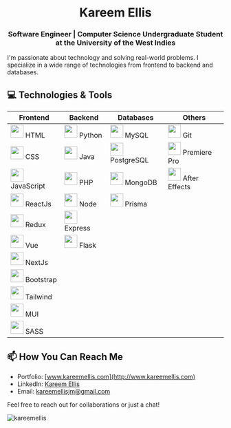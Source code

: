 <p align="center">
  <h1 align="center">Kareem Ellis</h1>
  <h3 align="center">Software Engineer | Computer Science Undergraduate Student at the University of the West Indies</h3>
</p>

I'm passionate about technology and solving real-world problems. I specialize in a wide range of technologies from frontend to backend and databases.


## 💻 Technologies & Tools

| Frontend | Backend | Databases | Others |
| -------- | ------- | --------- | ------ |
| <img src="https://cdn.jsdelivr.net/gh/devicons/devicon@latest/icons/html5/html5-original.svg" width="30" /> HTML | <img src="https://cdn.jsdelivr.net/gh/devicons/devicon@latest/icons/python/python-original.svg" width="30"/> Python | <img src="https://cdn.jsdelivr.net/gh/devicons/devicon@latest/icons/mysql/mysql-original.svg" width="30"/> MySQL | <img src="https://cdn.jsdelivr.net/gh/devicons/devicon@latest/icons/git/git-original.svg" width="30"/> Git |
| <img src="https://cdn.jsdelivr.net/gh/devicons/devicon@latest/icons/css3/css3-original.svg" width="30"/> CSS | <img src="https://cdn.jsdelivr.net/gh/devicons/devicon@latest/icons/java/java-original.svg" width="30"/> Java | <img src="https://cdn.jsdelivr.net/gh/devicons/devicon@latest/icons/postgresql/postgresql-original.svg" width="30"/> PostgreSQL | <img src="https://cdn.jsdelivr.net/gh/devicons/devicon@latest/icons/premierepro/premierepro-original.svg" width="30"/> Premiere Pro |
| <img src="https://cdn.jsdelivr.net/gh/devicons/devicon@latest/icons/javascript/javascript-original.svg" width="30"/> JavaScript | <img src="https://cdn.jsdelivr.net/gh/devicons/devicon@latest/icons/php/php-original.svg" width="30"/> PHP | <img src="https://cdn.jsdelivr.net/gh/devicons/devicon@latest/icons/mongodb/mongodb-original.svg" width="30"/> MongoDB | <img src="https://cdn.jsdelivr.net/gh/devicons/devicon@latest/icons/aftereffects/aftereffects-original.svg" width="30"/> After Effects |
| <img src="https://cdn.jsdelivr.net/gh/devicons/devicon@latest/icons/react/react-original.svg" width="30"/> ReactJs | <img src="https://cdn.jsdelivr.net/gh/devicons/devicon@latest/icons/nodejs/nodejs-original-wordmark.svg" width="30"/> Node | <img src="https://cdn.jsdelivr.net/gh/devicons/devicon@latest/icons/prisma/prisma-original.svg" width="30"/> Prisma | |
| <img src="https://cdn.jsdelivr.net/gh/devicons/devicon@latest/icons/redux/redux-original.svg" width="30"/> Redux | <img src="https://cdn.jsdelivr.net/gh/devicons/devicon@latest/icons/express/express-original.svg" width="30"/> Express | | |
| <img src="https://cdn.jsdelivr.net/gh/devicons/devicon@latest/icons/vuejs/vuejs-original.svg" width="30"/> Vue | <img src="https://cdn.jsdelivr.net/gh/devicons/devicon@latest/icons/flask/flask-original.svg" width="30"/> Flask | | |
| <img src="https://cdn.jsdelivr.net/gh/devicons/devicon@latest/icons/nextjs/nextjs-original.svg" width="30"/> NextJs | | | |
| <img src="https://cdn.jsdelivr.net/gh/devicons/devicon@latest/icons/bootstrap/bootstrap-original.svg" width="30"/> Bootstrap | | | |
| <img src="https://cdn.jsdelivr.net/gh/devicons/devicon@latest/icons/tailwindcss/tailwindcss-original.svg" width="30"/> Tailwind | | | |
| <img src="https://cdn.jsdelivr.net/gh/devicons/devicon@latest/icons/materialui/materialui-original.svg" width="30"/> MUI | | | |
| <img src="https://cdn.jsdelivr.net/gh/devicons/devicon@latest/icons/sass/sass-original.svg" width="30"/> SASS | | | |


## 📫 How You Can Reach Me

- Portfolio: [www.kareemellis.com](http://www.kareemellis.com)
- LinkedIn: [Kareem Ellis](https://www.linkedin.com/in/kareem-ellis-1b14a318b/)
- Email: [kareemellisjm@gmail.com](mailto:kareemellisjm@gmail.com)


Feel free to reach out for collaborations or just a chat!

<p><img align="left" src="https://github-readme-stats.vercel.app/api/top-langs?username=kareemellis&show_icons=true&locale=en&layout=compact" alt="kareemellis" /></p>
